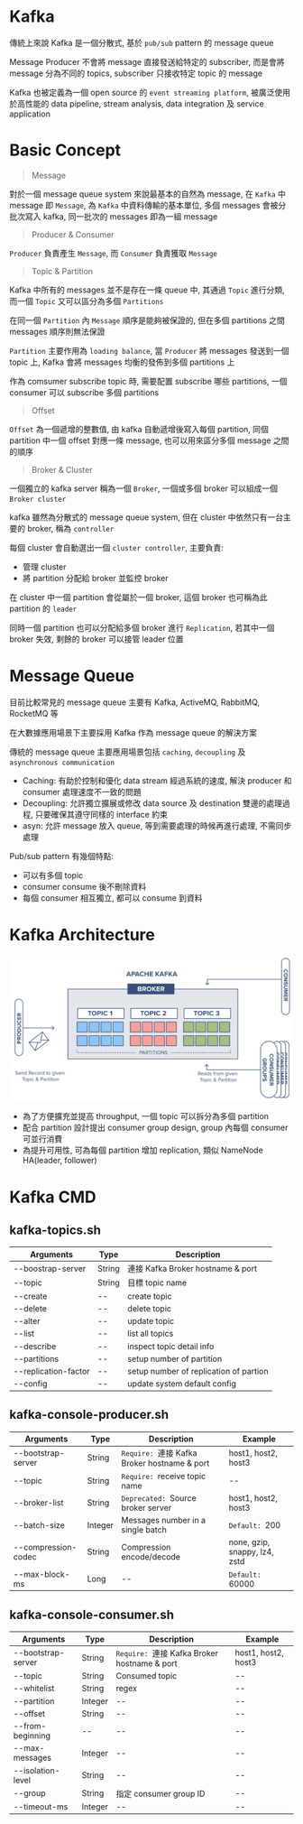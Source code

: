 

# Kafka

傳統上來說 Kafka 是一個分散式, 基於 `pub/sub` pattern 的 message queue

Message Producer 不會將 message 直接發送給特定的 subscriber, 而是會將 message 分為不同的 topics, subscriber 只接收特定 topic 的 message

Kafka 也被定義為一個 open source 的 `event streaming platform`, 被廣泛使用於高性能的 data pipeline, stream analysis, data integration 及 service application

# Basic Concept

> Message

對於一個 message queue system 來說最基本的自然為 message, 在 `Kafka` 中 message 即 `Message`, 為 `Kafka` 中資料傳輸的基本單位, 多個 messages 會被分批次寫入 kafka, 同一批次的 messages 即為一組 message

> Producer & Consumer

`Producer` 負責產生 `Message`, 而 `Consumer` 負責獲取 `Message`

> Topic & Partition

Kafka 中所有的 messages 並不是存在一條 queue 中, 其通過 `Topic` 進行分類, 而一個 `Topic` 又可以區分為多個 `Partitions`

在同一個 `Partition` 內 `Message` 順序是能夠被保證的, 但在多個 partitions 之間 messages 順序則無法保證

`Partition` 主要作用為 `loading balance`, 當 `Producer` 將 messages 發送到一個 topic 上, Kafka 會將 messages 均衡的發佈到多個 partitions 上

作為 comsumer subscribe topic 時, 需要配置 subscribe 哪些 partitions, 一個 consumer 可以 subscribe 多個 partitions

> Offset

`Offset` 為一個遞增的整數值, 由 kafka 自動遞增後寫入每個 partition, 同個 partition 中一個 offset 對應一條 message, 也可以用來區分多個 message 之間的順序

> Broker & Cluster

一個獨立的 kafka server 稱為一個 `Broker`, 一個或多個 broker 可以組成一個 `Broker cluster`

kafka 雖然為分散式的 message queue system, 但在 cluster 中依然只有一台主要的 broker, 稱為 `controller`

每個 cluster 會自動選出一個 `cluster controller`, 主要負責:
- 管理 cluster
- 將 partition 分配給 broker 並監控 broker

在 cluster 中一個 partition 會從屬於一個 broker, 這個 broker 也可稱為此 partition 的 `leader`

同時一個 partition 也可以分配給多個 broker 進行 `Replication`, 若其中一個 broker 失效, 剩餘的 broker 可以接管 leader 位置

# Message Queue

目前比較常見的 message queue 主要有 Kafka, ActiveMQ, RabbitMQ, RocketMQ 等

在大數據應用場景下主要採用 Kafka 作為 message queue 的解決方案

傳統的 message queue 主要應用場景包括 `caching`, `decoupling` 及 `asynchronous communication`

- Caching: 有助於控制和優化 data stream 經過系統的速度, 解決 producer 和 consumer 處理速度不一致的問題
- Decoupling: 允許獨立擴展或修改 data source 及 destination 雙邊的處理過程, 只要確保其遵守同樣的 interface 約束
- asyn: 允許 message 放入 queue, 等到需要處理的時候再進行處理, 不需同步處理

Pub/sub pattern 有幾個特點:
- 可以有多個 topic
- consumer consume 後不刪除資料
- 每個 consumer 相互獨立, 都可以 consume 到資料

# Kafka Architecture

![kafka_architeture](img/kafka_architecture.png)

- 為了方便擴充並提高 throughput, 一個 topic 可以拆分為多個 partition
- 配合 partition 設計提出 consumer group design, group 內每個 consumer 可並行消費
- 為提升可用性, 可為每個 partition 增加 replication, 類似 NameNode HA(leader, follower)

# Kafka CMD

## kafka-topics.sh

| Arguments            | Type   | Description                            |
| -------------------- | ------ | -------------------------------------- |
| --boostrap-server    | String | 連接 Kafka Broker hostname & port      |
| --topic              | String | 目標 topic name                        |
| --create             | --     | create topic                           |
| --delete             | --     | delete topic                           |
| --alter              | --     | update topic                           |
| --list               | --     | list all topics                        |
| --describe           | --     | inspect topic detail info              |
| --partitions         | --     | setup number of partition              |
| --replication-factor | --     | setup number of replication of partion |
| --config             | --     | update system default config           |


## kafka-console-producer.sh

| Arguments           | Type    | Description                                  | Example                       |
| ------------------- | ------- | -------------------------------------------- | ----------------------------- |
| --bootstrap-server  | String  | `Require: `連接 Kafka Broker hostname & port | host1, host2, host3           |
| --topic             | String  | `Require: `receive topic name                | --                            |
| --broker-list       | String  | `Deprecated: `Source broker server           | host1, host2, host3           |
| --batch-size        | Integer | Messages number in a single batch            | `Default: `200                |
| --compression-codec | String  | Compression encode/decode                    | none, gzip, snappy, lz4, zstd |
| --max-block-ms      | Long    | --                                           | `Default: `60000              |

## kafka-console-consumer.sh

| Arguments          | Type    | Description                                  | Example             |
| ------------------ | ------- | -------------------------------------------- | ------------------- |
| --bootstrap-server | String  | `Require: `連接 Kafka Broker hostname & port | host1, host2, host3 |
| --topic            | String  | Consumed topic                               | --                  |
| --whitelist        | String  | regex                                        | --                  |
| --partition        | Integer | --                                           | --                  |
| --offset           | String  | --                                           | --                  |
| --from-beginning   | --      | --                                           | --                  |
| --max-messages     | Integer | --                                           | --                  |
| --isolation-level  | String  | --                                           | --                  |
| --group            | String  | 指定 consumer group ID                       | --                  |
| --timeout-ms       | Integer | --                                           | --                  |